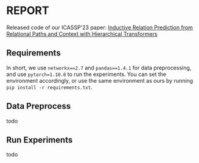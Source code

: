 # REPORT
Released code of our ICASSP'23 paper: [Inductive Relation Prediction from Relational Paths and Context with Hierarchical Transformers](https://arxiv.org/abs/2304.00215)

## Requirements
In short, we use ```networkx==2.7``` and ```pandas==1.4.1``` for data preprocessing, and use ```pytorch=1.10.0``` to run the experiments. You can set the environment accordingly, or use the same environment as ours by running `pip install -r requirements.txt`.

## Data Preprocess
todo

## Run  Experiments
todo
